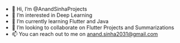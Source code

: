 - 👋 Hi, I’m @AnandSinhaProjects
- 👀 I’m interested in Deep Learning
- 🌱 I’m currently learning Flutter and Java
- 💞️ I’m looking to collaborate on Flutter Projects and Summarizations
- 📫 You can reach out to me on anand.sinha2031@gmail.com

<!---
AnandSinhaProjects/AnandSinhaProjects is a ✨ special ✨ repository because its `README.md` (this file) appears on your GitHub profile.
You can click the Preview link to take a look at your changes.
--->
